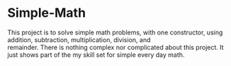 # Simple-Math
 This project is to solve simple math problems, with one constructor, using addition, subtraction, multiplication, division, and  
 remainder. There is nothing complex nor complicated about this project. It just shows part of the my skill set for simple every day math.
 
